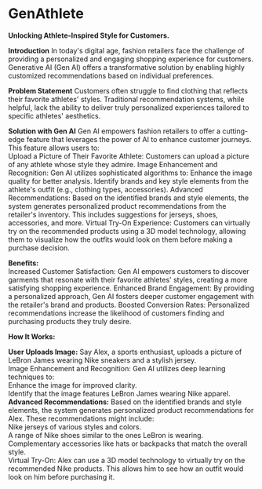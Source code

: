 # GenAthlete
**Unlocking Athlete-Inspired Style for Customers.**
<br>

**Introduction**
In today's digital age, fashion retailers face the challenge of providing a personalized and engaging shopping experience for customers. Generative AI (Gen AI) offers a transformative solution by enabling highly customized recommendations based on individual preferences.
<br>

**Problem Statement**
Customers often struggle to find clothing that reflects their favorite athletes' styles. Traditional recommendation systems, while helpful, lack the ability to deliver truly personalized experiences tailored to specific athletes' aesthetics.
<br>

**Solution with Gen AI**
Gen AI empowers fashion retailers to offer a cutting-edge feature that leverages the power of AI to enhance customer journeys. This feature allows users to:
<br>
Upload a Picture of Their Favorite Athlete: Customers can upload a picture of any athlete whose style they admire.
Image Enhancement and Recognition: Gen AI utilizes sophisticated algorithms to:
Enhance the image quality for better analysis.
Identify brands and key style elements from the athlete's outfit (e.g., clothing types, accessories).
Advanced Recommendations: Based on the identified brands and style elements, the system generates personalized product recommendations from the retailer's inventory. This includes suggestions for jerseys, shoes, accessories, and more.
Virtual Try-On Experience: Customers can virtually try on the recommended products using a 3D model technology, allowing them to visualize how the outfits would look on them before making a purchase decision.
<br>

**Benefits:**
<br>
Increased Customer Satisfaction: Gen AI empowers customers to discover garments that resonate with their favorite athletes' styles, creating a more satisfying shopping experience.
Enhanced Brand Engagement: By providing a personalized approach, Gen AI fosters deeper customer engagement with the retailer's brand and products.
Boosted Conversion Rates: Personalized recommendations increase the likelihood of customers finding and purchasing products they truly desire.
<br>

**How It Works:**

**User Uploads Image:** Say Alex, a sports enthusiast, uploads a picture of LeBron James wearing Nike sneakers and a stylish jersey.<br>
Image Enhancement and Recognition: Gen AI utilizes deep learning techniques to:<br>
Enhance the image for improved clarity.<br>
Identify that the image features LeBron James wearing Nike apparel.<br>
**Advanced Recommendations:** Based on the identified brands and style elements, the system generates personalized product recommendations for Alex. These recommendations might include:<br>
Nike jerseys of various styles and colors.<br>
A range of Nike shoes similar to the ones LeBron is wearing.<br>
Complementary accessories like hats or backpacks that match the overall style.<br>
Virtual Try-On: Alex can use a 3D model technology to virtually try on the recommended Nike products. This allows him to see how an outfit would look on him before purchasing it.